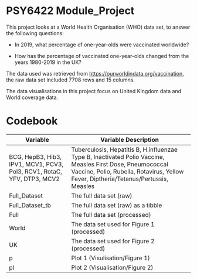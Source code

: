 # PSY6422 Module_Project

This project looks at a World Health Organisation (WHO) data set, to answer the following questions: 
* In 2019, what percentage of one-year-olds were vaccinated worldwide?

* How has the percentage of vaccinated one-year-olds changed from the years 1980-2019 in the UK? 


The data used was retrieved from https://ourworldindata.org/vaccination, the raw data set included 7708 rows and 15 columns.

The data visualisations in this project focus on United Kingdom data and World coverage data.


# Codebook 
Variable | Variable Description
-------- | ----------------------
BCG, HepB3, Hib3, IPV1, MCV1, PCV3, Pol3, RCV1, RotaC, YFV, DTP3, MCV2 | Tuberculosis, Hepatitis B, H.influenzae Type B, Inactivated Polio Vaccine, Measles First Dose, Pneumococcal Vaccine, Polio, Rubella, Rotavirus, Yellow Fever, Diptheria/Tetanus/Pertussis, Measles
Full_Dataset | The full data set (raw)
Full_Dataset_tb | The full data set (raw) as a tibble
Full | The full data set (processed)
World | The data set used for Figure 1 (processed)
UK | The data set used for Figure 2 (processed)
p | Plot 1 (Visulisation/Figure 1)
pl | Plot 2 (Visualisation/Figure 2)
